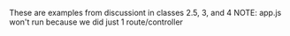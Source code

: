 These are examples from discussiont in classes 2.5, 3, and 4
NOTE: app.js won't run because we did just 1 route/controller